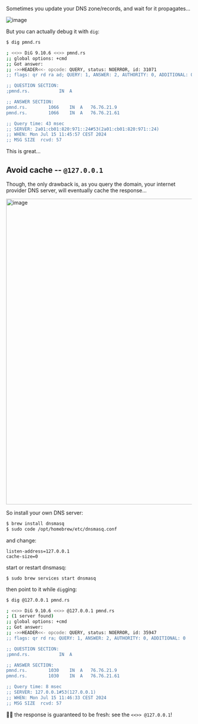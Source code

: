 Sometimes you update your DNS zone/records, and wait for it propagates...

![image](https://github.com/user-attachments/assets/8e340f59-8304-4a52-a9fa-9dedb0b689ed)

But you can actually debug it with `dig`:

```sh
$ dig pmnd.rs

; <<>> DiG 9.10.6 <<>> pmnd.rs
;; global options: +cmd
;; Got answer:
;; ->>HEADER<<- opcode: QUERY, status: NOERROR, id: 31071
;; flags: qr rd ra ad; QUERY: 1, ANSWER: 2, AUTHORITY: 0, ADDITIONAL: 0

;; QUESTION SECTION:
;pmnd.rs.			IN	A

;; ANSWER SECTION:
pmnd.rs.		1066	IN	A	76.76.21.9
pmnd.rs.		1066	IN	A	76.76.21.61

;; Query time: 43 msec
;; SERVER: 2a01:cb01:820:971::24#53(2a01:cb01:820:971::24)
;; WHEN: Mon Jul 15 11:45:57 CEST 2024
;; MSG SIZE  rcvd: 57
```

This is great...

## Avoid cache -- `@127.0.0.1`

Though, the only drawback is, as you query the domain, your internet provider DNS server, will eventually cache the response...

<img width="827" alt="image" src="https://github.com/user-attachments/assets/e74bc33e-1693-42f8-b6c4-d2a84f519780">

So install your own DNS server:

```sh
$ brew install dnsmasq
$ sudo code /opt/homebrew/etc/dnsmasq.conf
```

and change:

```
listen-address=127.0.0.1
cache-size=0
```

start or restart dnsmasq:

```
$ sudo brew services start dnsmasq
```

then point to it while `dig`ging:

```sh
$ dig @127.0.0.1 pmnd.rs

; <<>> DiG 9.10.6 <<>> @127.0.0.1 pmnd.rs
; (1 server found)
;; global options: +cmd
;; Got answer:
;; ->>HEADER<<- opcode: QUERY, status: NOERROR, id: 35947
;; flags: qr rd ra; QUERY: 1, ANSWER: 2, AUTHORITY: 0, ADDITIONAL: 0

;; QUESTION SECTION:
;pmnd.rs.			IN	A

;; ANSWER SECTION:
pmnd.rs.		1030	IN	A	76.76.21.9
pmnd.rs.		1030	IN	A	76.76.21.61

;; Query time: 8 msec
;; SERVER: 127.0.0.1#53(127.0.0.1)
;; WHEN: Mon Jul 15 11:46:33 CEST 2024
;; MSG SIZE  rcvd: 57
```

🙌🏻 the response is guaranteed to be fresh: see the `<<>> @127.0.0.1`!

